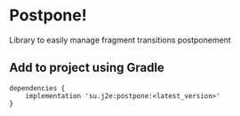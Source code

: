 # Postpone!
Library to easily manage fragment transitions postponement

## Add to project using Gradle

```
dependencies {
    implementation 'su.j2e:postpone:<latest_version>'
}
```
